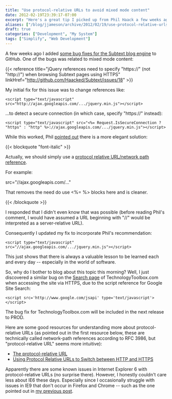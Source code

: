 ```yaml
---
title: "Use protocol-relative URLs to avoid mixed mode content"
date: 2012-02-19T23:39:17-07:00
excerpt: "Here's a great tip I picked up from Phil Haack a few weeks ago for avoiding those pesky warnings like \"Only secure content is displayed.\""
aliases: ["/blog/jjameson/archive/2012/02/19/use-protocol-relative-urls-to-avoid-mixed-mode-content.aspx"]
draft: true
categories: ["Development", "My System"]
tags: ["Simplify", "Web Development"]
---
```


A few weeks ago I added [some bug fixes for the Subtext blog engine](/blog/jjameson/2012/01/31/building-technologytoolbox-com-part-19) to GitHub. One of the bugs was related to mixed mode content:

{{< reference title="jQuery references need to specify \"https://\" (not \"http://\") when browsing Subtext pages using HTTPS" linkHref="http://github.com/Haacked/Subtext/issues/18" >}}

My initial fix for this issue was to change references like:

```
<script type="text/javascript" src="http://ajax.googleapis.com/.../jquery.min.js"></script>
```

...to detect a secure connection (in which case, specify "https://" instead):

```
<script type="text/javascript" src="<%= Request.IsSecureConnection ? "https" : "http" %>://ajax.googleapis.com/.../jquery.min.js"></script>
```

While this worked, Phil [pointed out](http://github.com/Haacked/Subtext/pull/7) there is a more elegant solution:

{{< blockquote "font-italic" >}}

Actually, we should simply use a [protocol relative URL/network path reference](http://paulirish.com/2010/the-protocol-relative-url/).

For example:

src="//ajax.googleapis.com/..."

That removes the need do use &lt;%= %&gt; blocks here and is cleaner.

{{< /blockquote >}}

I responded that I didn't even know that was possible (before reading Phil's comment, I would have assumed a URL beginning with "//" would be interpreted as a server-relative URL).

Consequently I updated my fix to incorporate Phil's recommendation:

```
<script type="text/javascript" src="//ajax.googleapis.com/.../jquery.min.js"></script>
```

This just shows that there is always a valuable lesson to be learned each and every day -- especially in the world of software.

So, why do I bother to blog about this topic this morning? Well, I just discovered a similar bug on the [Search page](/Search.aspx) of TechnologyToolbox.com when accessing the site via HTTPS, due to the script reference for Google Site Search:

```
<script src='http://www.google.com/jsapi' type='text/javascript'></script>
```

The bug fix for TechnologyToolbox.com will be included in the next release to PROD.

Here are some good resources for understanding more about protocol-relative URLs (as pointed out in the first resource below, these are technically called network-path references according to RFC 3986, but "protocol-relative URL" seems more intuitive):

- [The protocol-relative URL](http://paulirish.com/2010/the-protocol-relative-url/)
- [Using Protocol Relative URLs to Switch between HTTP and HTTPS](http://blog.httpwatch.com/2010/02/10/using-protocol-relative-urls-to-switch-between-http-and-https/)

Apparently there are some known issues in Internet Explorer 6 with protocol-relative URLs (no surprise there). However, I honestly couldn't care less about IE6 these days. Especially since I occasionally struggle with issues in IE9 that don't occur in Firefox and Chrome -- such as the one pointed out in [my previous post](/blog/jjameson/2012/02/19/html-to-pdf-converters).

